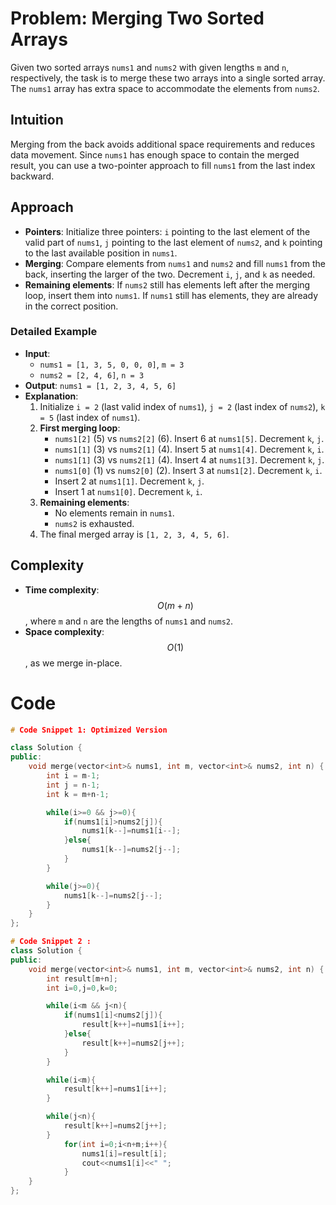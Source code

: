 # Problem: Merging Two Sorted Arrays
Given two sorted arrays `nums1` and `nums2` with given lengths `m` and `n`, respectively, the task is to merge these two arrays into a single sorted array. The `nums1` array has extra space to accommodate the elements from `nums2`.

## Intuition
Merging from the back avoids additional space requirements and reduces data movement. Since `nums1` has enough space to contain the merged result, you can use a two-pointer approach to fill `nums1` from the last index backward.

## Approach
- **Pointers**: Initialize three pointers: `i` pointing to the last element of the valid part of `nums1`, `j` pointing to the last element of `nums2`, and `k` pointing to the last available position in `nums1`.
- **Merging**: Compare elements from `nums1` and `nums2` and fill `nums1` from the back, inserting the larger of the two. Decrement `i`, `j`, and `k` as needed.
- **Remaining elements**: If `nums2` still has elements left after the merging loop, insert them into `nums1`. If `nums1` still has elements, they are already in the correct position.

### Detailed Example
- **Input**: 
  - `nums1 = [1, 3, 5, 0, 0, 0]`, `m = 3`
  - `nums2 = [2, 4, 6]`, `n = 3`
- **Output**: `nums1 = [1, 2, 3, 4, 5, 6]`
- **Explanation**:
  1. Initialize `i = 2` (last valid index of `nums1`), `j = 2` (last index of `nums2`), `k = 5` (last index of `nums1`).
  2. **First merging loop**:
     - `nums1[2]` (5) vs `nums2[2]` (6). Insert 6 at `nums1[5]`. Decrement `k`, `j`.
     - `nums1[1]` (3) vs `nums2[1]` (4). Insert 5 at `nums1[4]`. Decrement `k`, `i`.
     - `nums1[1]` (3) vs `nums2[1]` (4). Insert 4 at `nums1[3]`. Decrement `k`, `j`.
     - `nums1[0]` (1) vs `nums2[0]` (2). Insert 3 at `nums1[2]`. Decrement `k`, `i`.
     - Insert 2 at `nums1[1]`. Decrement `k`, `j`.
     - Insert 1 at `nums1[0]`. Decrement `k`, `i`.
  3. **Remaining elements**:
     - No elements remain in `nums1`.
     - `nums2` is exhausted.
  4. The final merged array is `[1, 2, 3, 4, 5, 6]`.

## Complexity
- **Time complexity**: $$O(m + n)$$, where `m` and `n` are the lengths of `nums1` and `nums2`.
- **Space complexity**: $$O(1)$$, as we merge in-place.


# Code
```cpp []
# Code Snippet 1: Optimized Version

class Solution {
public:
    void merge(vector<int>& nums1, int m, vector<int>& nums2, int n) {
        int i = m-1;
        int j = n-1;
        int k = m+n-1;

        while(i>=0 && j>=0){
            if(nums1[i]>nums2[j]){
                nums1[k--]=nums1[i--];
            }else{
                nums1[k--]=nums2[j--];
            }
        }

        while(j>=0){
            nums1[k--]=nums2[j--];
        }
    }
};
```
```cpp []
# Code Snippet 2 :
class Solution {
public:
    void merge(vector<int>& nums1, int m, vector<int>& nums2, int n) {
        int result[m+n];
        int i=0,j=0,k=0;

        while(i<m && j<n){
            if(nums1[i]<nums2[j]){
                result[k++]=nums1[i++];
            }else{
                result[k++]=nums2[j++];
            }
        }

        while(i<m){
            result[k++]=nums1[i++];
        }

        while(j<n){
            result[k++]=nums2[j++];
        }
            for(int i=0;i<n+m;i++){
                nums1[i]=result[i];
                cout<<nums1[i]<<" ";
            }
    }
};
```
